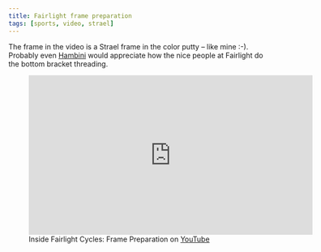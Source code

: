 ```yaml
---
title: Fairlight frame preparation
tags: [sports, video, strael]
---
```

The frame in the video is a Strael frame in the color putty – like mine :-). Probably even [Hambini](https://www.hambini.com) would appreciate how the nice people at Fairlight do the bottom bracket threading.

<figure>
<iframe width="560" height="315" src="https://www.youtube.com/embed/6fNYjod2dho" title="YouTube video player" frameborder="0" allow="accelerometer; autoplay; clipboard-write; encrypted-media; gyroscope; picture-in-picture" allowfullscreen></iframe>
<figcaption>Inside Fairlight Cycles: Frame Preparation on <a href="https://youtu.be/6fNYjod2dho">YouTube</a></figcaption>
</figure>